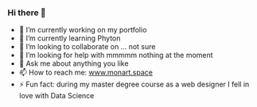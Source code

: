 ### Hi there 👋

<!--
**NicaDago/NicaDago** is a ✨ _special_ ✨ repository because its `README.md` (this file) appears on your GitHub profile.

Here are some ideas to get you started:
-->

- 🔭 I’m currently working on my portfolio
- 🌱 I’m currently learning Phyton
- 👯 I’m looking to collaborate on ... not sure
- 🤔 I’m looking for help with mmmmm nothing at the moment
- 💬 Ask me about anything you like
- 📫 How to reach me: www.monart.space
- ⚡ Fun fact: during my master degree course as a web designer I fell in love with Data Science

